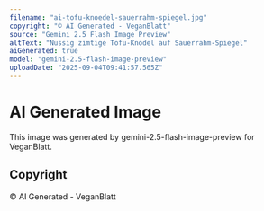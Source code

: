 ```yaml
---
filename: "ai-tofu-knoedel-sauerrahm-spiegel.jpg"
copyright: "© AI Generated - VeganBlatt"
source: "Gemini 2.5 Flash Image Preview"
altText: "Nussig zimtige Tofu-Knödel auf Sauerrahm-Spiegel"
aiGenerated: true
model: "gemini-2.5-flash-image-preview"
uploadDate: "2025-09-04T09:41:57.565Z"
---
```


# AI Generated Image

This image was generated by gemini-2.5-flash-image-preview for VeganBlatt.

## Copyright
© AI Generated - VeganBlatt
